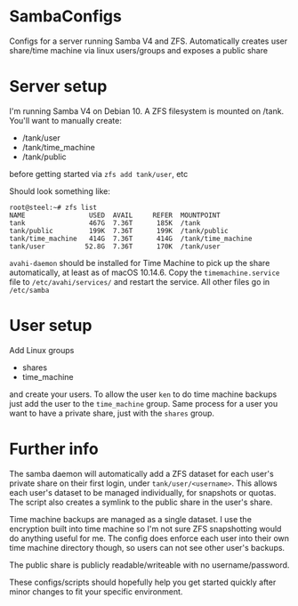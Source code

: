 # SambaConfigs
Configs for a server running Samba V4 and ZFS. Automatically creates user share/time machine via linux users/groups and exposes a public share

# Server setup
I'm running Samba V4 on Debian 10. A ZFS filesystem is mounted on /tank. You'll want to manually create:
* /tank/user
* /tank/time_machine
* /tank/public

before getting started via `zfs add tank/user`, etc

Should look something like:
```
root@steel:~# zfs list
NAME                USED  AVAIL     REFER  MOUNTPOINT
tank                467G  7.36T      185K  /tank
tank/public         199K  7.36T      199K  /tank/public
tank/time_machine   414G  7.36T      414G  /tank/time_machine
tank/user          52.8G  7.36T      170K  /tank/user
```

`avahi-daemon` should be installed for Time Machine to pick up the share automatically, at least as of macOS 10.14.6. Copy the `timemachine.service` file to `/etc/avahi/services/` and restart the service. All other files go in `/etc/samba`

# User setup
Add Linux groups
* shares
* time_machine

and create your users. To allow the user `ken` to do time machine backups just add the user to the `time_machine` group. Same process for a user you want to have a private share, just with the `shares` group.

# Further info
The samba daemon will automatically add a ZFS dataset for each user's private share on their first login, under `tank/user/<username>`. This allows each user's dataset to be managed individually, for snapshots or quotas. The script also creates a symlink to the public share in the user's share.

Time machine backups are managed as a single dataset. I use the encryption built into time machine so I'm not sure ZFS snapshotting would do anything useful for me. The config does enforce each user into their own time machine directory though, so users can not see other user's backups.

The public share is publicly readable/writeable with no username/password.

These configs/scripts should hopefully help you get started quickly after minor changes to fit your specific environment.
